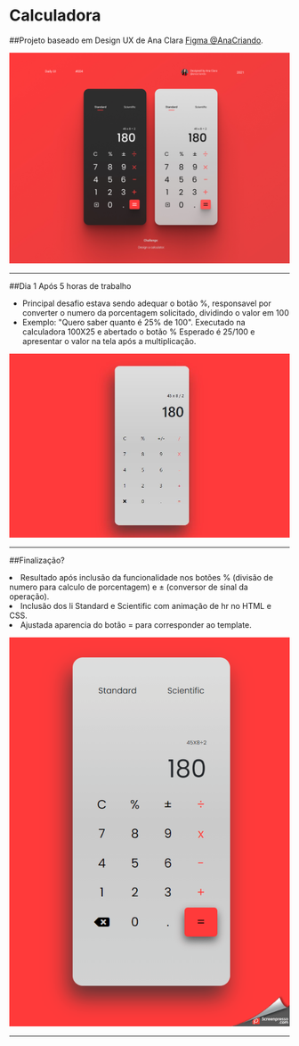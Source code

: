 # Calculadora 

##Projeto baseado em Design UX de Ana Clara [Figma @AnaCriando](https://www.figma.com/file/I0TKs9k0MdAc80l61SjzCE/Calculator-Daily-UI-004-Community?node-id=1%3A2/). 


<p align="center">
  <img alt="" title="calc" src="assets/calc.jpg" width="800px" />
  
</p>

<hr>

##Dia 1 Após 5 horas de trabalho

- Principal desafio estava sendo adequar o botão %, responsavel por converter o numero da porcentagem solicitado, dividindo o valor em 100
- Exemplo: "Quero saber quanto é 25% de 100". Executado na calculadora 100X25 e abertado o botão % Esperado é 25/100 e apresentar o valor na tela após a multiplicação.  

<p align="center">
  <img alt="" title="calc" src="assets/calculadora08-06-2021.JPG" width="800px" />
</p>

<hr>

##Finalização? 

<li> Resultado após inclusão da funcionalidade nos botões % (divisão de numero para calculo de porcentagem) e ± (conversor de sinal da operação). </li>
<li> Inclusão dos li Standard e Scientific com animação de hr no HTML e CSS. </li>
<li> Ajustada aparencia do botão = para corresponder ao template. </li>

<p align="center">
  <img alt="" title="calc" src="assets/gif/calculado.gif" width="800px" />
</p>

<hr>
